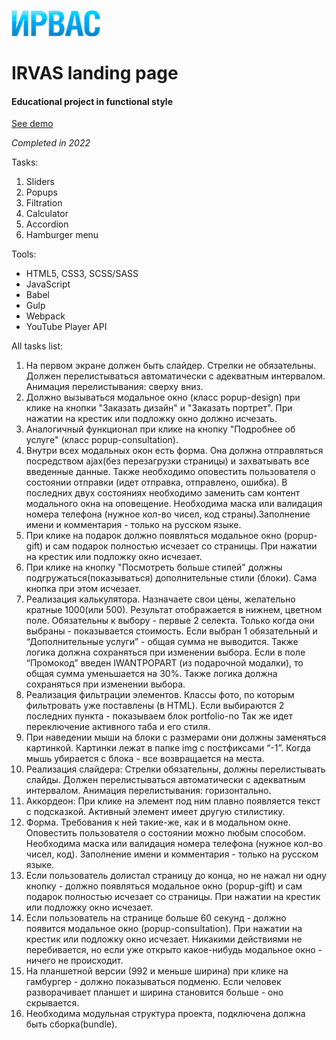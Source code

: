 ![Логотип проекта](/dist/assets/img/header/logo.png)

# IRVAS landing page

#### Educational project in functional style

[See demo]()

_Completed in 2022_

Tasks:

1. Sliders
1. Popups
1. Filtration
1. Calculator
1. Accordion
1. Hamburger menu

Tools:

- HTML5, CSS3, SCSS/SASS
- JavaScript
- Babel
- Gulp
- Webpack
- YouTube Player API

All tasks list:

1. На первом экране должен быть слайдер. Стрелки не обязательны. Должен перелистываться автоматически с адекватным интервалом. Анимация перелистывания: сверху вниз.
1. Должно вызываться модальное окно (класс popup-design) при клике на кнопки "Заказать дизайн" и "Заказать портрет". При нажатии на крестик или подложку окно должно исчезать.
1. Аналогичный функционал при клике на кнопку "Подробнее об услуге" (класс popup-consultation).
1. Внутри всех модальных окон есть форма. Она должна отправляться посредством ajax(без перезагрузки страницы) и захватывать все введенные данные. Также необходимо оповестить пользователя о состоянии отправки (идет отправка, отправлено, ошибка). В последних двух состояниях необходимо заменить сам контент модального окна на оповещение. Необходима маска или валидация номера телефона (нужное кол-во чисел, код страны).Заполнение имени и комментария - только на русском языке.
1. При клике на подарок должно появляться модальное окно (popup-gift) и сам подарок полностью исчезает со страницы. При нажатии на крестик или подложку окно исчезает.
1. При клике на кнопку "Посмотреть больше стилей" должны подгружаться(показываться) дополнительные стили (блоки). Сама кнопка при этом исчезает.
1. Реализация калькулятора. Назначаете свои цены, желательно кратные 1000(или 500). Результат отображается в нижнем, цветном поле.
   Обязательны к выбору - первые 2 селекта. Только когда они выбраны - показывается стоимость. Если выбран 1 обязательный и “Дополнительные услуги” - общая сумма не выводится. Также логика должна сохраняться при изменении выбора.
   Если в поле “Промокод” введен IWANTPOPART (из подарочной модалки), то общая сумма уменьшается на 30%. Также логика должна сохраняться при изменении выбора.
1. Реализация фильтрации элементов. Классы фото, по которым фильтровать уже поставлены (в HTML). Если выбираются 2 последних пункта - показываем блок portfolio-no
   Так же идет переключение активного таба и его стиля.
1. При наведении мыши на блоки с размерами они должны заменяться картинкой. Картинки лежат в папке img с постфиксами “-1”. Когда мышь убирается с блока - все возвращается на места.
1. Реализация слайдера: Стрелки обязательны, должны перелистывать слайды. Должен перелистываться автоматически с адекватным интервалом. Анимация перелистывания: горизонтально.
1. Аккордеон: При клике на элемент под ним плавно появляется текст с подсказкой. Активный элемент имеет другую стилистику.
1. Форма. Требования к ней такие-же, как и в модальном окне. Оповестить пользователя о состоянии можно любым способом. Необходима маска или валидация номера телефона (нужное кол-во чисел, код). Заполнение имени и комментария - только на русском языке.
1. Если пользователь долистал страницу до конца, но не нажал ни одну кнопку - должно появляться модальное окно (popup-gift) и сам подарок полностью исчезает со страницы. При нажатии на крестик или подложку окно исчезает.
1. Если пользователь на странице больше 60 секунд - должно появится модальное окно (popup-consultation). При нажатии на крестик или подложку окно исчезает. Никакими действиями не перебивается, но если уже открыто какое-нибудь модальное окно - ничего не происходит.
1. На планшетной версии (992 и меньше ширина) при клике на гамбургер - должно показываться подменю. Если человек разворачивает планшет и ширина становится больше - оно скрывается.
1. Необходима модульная структура проекта, подключена должна быть сборка(bundle).
